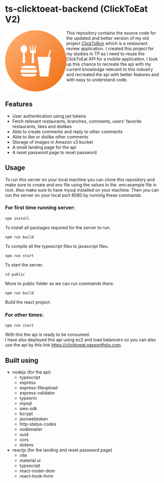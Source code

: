 # ts-clicktoeat-backend (ClickToEat V2)
<img src="/public/assets/clicktoeat_v2_logo_round.svg" width="200" align="left" />
This repository contains the source code for the updated and better version of my old project <a href="https://github.com/Coeeter/ClickToRun">ClickToRun</a> which is a restaurant review application. I created this project for my studies in TP as I need to reuse the ClickToEat API for a mobile application. I took up this chance to recreate the api with my current knowledge relevant to this industry and recreated the api with better features and with easy to understand code.
<br clear="left" />

## Features
- User authentication using jwt tokens
- Fetch relevant restaurants, branches, comments, users' favorite restaurants, likes and dislikes
- Able to create comments and reply to other comments
- Able to like or dislike other comments
- Storage of images in Amazon s3 bucket
- A small landing page for the api
- A reset password page to reset password

## Usage
To run this server on your local machine you can clone this repository and make sure to create and env file using the values in the .env.example file in root. Also make sure to have mysql installed on your machine. Then you can run the server on your local port 8080 by running these commands

### For first time running server:
```
npm install
```
To install all packages required for the server to run.

```
npm run build
```
To compile all the typescript files to javascript files.

```
npm run start
```
To start the server.

```
cd public
```
Move to public folder so we can run commands there.

```
npm run build
```
Build the react project.

### For other times:
```
npm run start
```
With this the api is ready to be consumed.<br/>
I have also deployed this api using ec2 and load balancers so you can also use the api by this link https://clicktoeat.nasportfolio.com.

## Built using
- nodejs (for the api)
  - typescript
  - express
  - express-fileupload
  - express-validator
  - typeorm
  - mysql
  - aws-sdk
  - bcrypt
  - jsonwebtoken
  - http-status-codes
  - nodemailer
  - uuid
  - cors
  - dotenv
- reactjs (for the landing and reset password page)
  - vite
  - material ui
  - typescript
  - react-router-dom
  - react-hook-form
